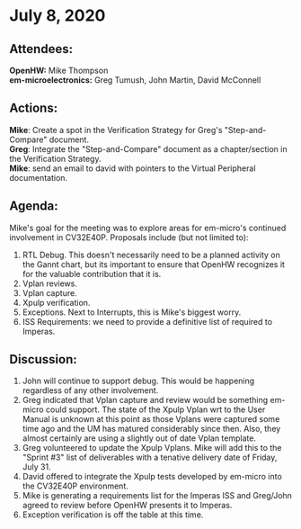 July 8, 2020
============

Attendees:
----------
**OpenHW:** Mike Thompson<br>
**em-microelectronics:** Greg Tumush, John Martin, David McConnell<br>

Actions:
--------
**Mike**: Create a spot in the Verification Strategy for Greg's "Step-and-Compare" document.<br>
**Greg**: Integrate the "Step-and-Compare" document as a chapter/section in the Verification Strategy.<br>
**Mike**: send an email to david with pointers to the Virtual Peripheral documentation.

Agenda:
-------
Mike's goal for the meeting was to explore areas for em-micro's continued involvement in CV32E40P.  Proposals include (but not limited to):
1. RTL Debug. This doesn't necessarily need to be a planned activity on the Gannt chart, but its important to ensure that OpenHW recognizes it for the valuable contribution that it is.
2. Vplan reviews.
3. Vplan capture.
4. Xpulp verification.
5. Exceptions. Next to Interrupts, this is Mike's biggest worry.
6. ISS Requirements: we need to provide a definitive list of required to Imperas.

Discussion:
-----------
1. John will continue to support debug.  This would be happening regardless of any other involvement.
2. Greg indicated that Vplan capture and review would be something em-micro could support.  The state of the Xpulp Vplan wrt to the User Manual is unknown
at this point as those Vplans were captured some time ago and the UM has matured considerably since then.  Also, they almost certainly are using a slightly
out of date Vplan template.
3. Greg volunteered to update the Xpulp Vplans.  Mike will add this to the "Sprint #3" list of deliverables with a tenative delivery date of Friday, July 31.
4. David offered to integrate the Xpulp tests developed by em-micro into the CV32E40P environment.
5. Mike is generating a requirements list for the Imperas ISS and Greg/John agreed to review before OpenHW presents it to Imperas.
6. Exception verification is off the table at this time.
